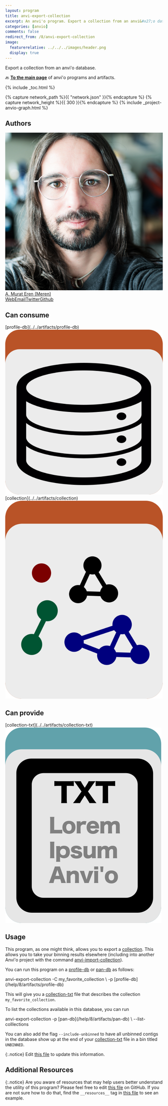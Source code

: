 ```yaml
---
layout: program
title: anvi-export-collection
excerpt: An anvi'o program. Export a collection from an anvi&#x27;o database.
categories: [anvio]
comments: false
redirect_from: /8/anvi-export-collection
image:
  featurerelative: ../../../images/header.png
  display: true
---
```


Export a collection from an anvi&#x27;o database.

🔙 **[To the main page](../../)** of anvi'o programs and artifacts.


{% include _toc.html %}
<div id="svg" class="subnetwork"></div>
{% capture network_path %}{{ "network.json" }}{% endcapture %}
{% capture network_height %}{{ 300 }}{% endcapture %}
{% include _project-anvio-graph.html %}


## Authors

<div class="anvio-person"><div class="anvio-person-info"><div class="anvio-person-photo"><img class="anvio-person-photo-img" src="../../images/authors/meren.jpg" /></div><div class="anvio-person-info-box"><a href="/people/meren" target="_blank"><span class="anvio-person-name">A. Murat Eren (Meren)</span></a><div class="anvio-person-social-box"><a href="http://merenlab.org" class="person-social" target="_blank"><i class="fa fa-fw fa-home"></i>Web</a><a href="mailto:a.murat.eren@gmail.com" class="person-social" target="_blank"><i class="fa fa-fw fa-envelope-square"></i>Email</a><a href="http://twitter.com/merenbey" class="person-social" target="_blank"><i class="fa fa-fw fa-twitter-square"></i>Twitter</a><a href="http://github.com/meren" class="person-social" target="_blank"><i class="fa fa-fw fa-github"></i>Github</a></div></div></div></div>



## Can consume


<p style="text-align: left" markdown="1"><span class="artifact-r">[profile-db](../../artifacts/profile-db) <img src="../../images/icons/DB.png" class="artifact-icon-mini" /></span> <span class="artifact-r">[collection](../../artifacts/collection) <img src="../../images/icons/COLLECTION.png" class="artifact-icon-mini" /></span></p>


## Can provide


<p style="text-align: left" markdown="1"><span class="artifact-p">[collection-txt](../../artifacts/collection-txt) <img src="../../images/icons/TXT.png" class="artifact-icon-mini" /></span></p>


## Usage


This program, as one might think, allows you to export a <span class="artifact-n">[collection](/help/8/artifacts/collection)</span>. This allows you to take your binning results elsewhere (including into another Anvi'o project with the command <span class="artifact-p">[anvi-import-collection](/help/8/programs/anvi-import-collection)</span>). 

You can run this program on a <span class="artifact-n">[profile-db](/help/8/artifacts/profile-db)</span> or <span class="artifact-n">[pan-db](/help/8/artifacts/pan-db)</span> as follows: 

<div class="codeblock" markdown="1">
anvi&#45;export&#45;collection &#45;C my_favorite_collection \
                        &#45;p <span class="artifact&#45;n">[profile&#45;db](/help/8/artifacts/profile&#45;db)</span> 
</div>

This will give you a <span class="artifact-n">[collection-txt](/help/8/artifacts/collection-txt)</span> file that describes the collection `my_favorite_collection`. 

To list the collections available in this database, you can run 

<div class="codeblock" markdown="1">
anvi&#45;export&#45;collection &#45;p <span class="artifact&#45;n">[pan&#45;db](/help/8/artifacts/pan&#45;db)</span> \
                        &#45;&#45;list&#45;colllections
</div>

You can also add the flag `--include-unbinned` to have all unbinned contigs in the database show up at the end of your <span class="artifact-n">[collection-txt](/help/8/artifacts/collection-txt)</span> file in a bin titled `UNBINNED`. 


{:.notice}
Edit [this file](https://github.com/merenlab/anvio/tree/master/anvio/docs/programs/anvi-export-collection.md) to update this information.


## Additional Resources



{:.notice}
Are you aware of resources that may help users better understand the utility of this program? Please feel free to edit [this file](https://github.com/merenlab/anvio/tree/master/bin/anvi-export-collection) on GitHub. If you are not sure how to do that, find the `__resources__` tag in [this file](https://github.com/merenlab/anvio/blob/master/bin/anvi-interactive) to see an example.
